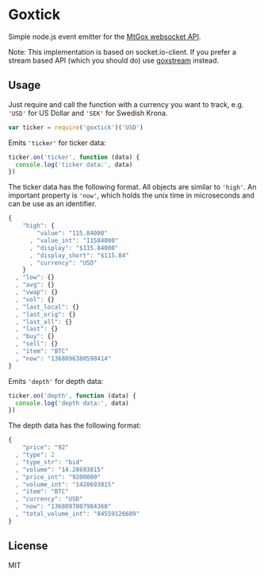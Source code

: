# Goxtick

Simple node.js event emitter for the [MtGox websocket API](https://en.bitcoin.it/wiki/MtGox/API/Streaming).

Note: This implementation is based on socket.io-client. If you prefer a stream based API (which you should do) use [goxstream](https://github.com/ralphtheninja/goxstream) instead.

## Usage

Just require and call the function with a currency you want to track, e.g. `'USD'` for US Dollar 
and `'SEK'` for Swedish Krona.

```js
var ticker = require('goxtick')('USD')
```

Emits `'ticker'` for ticker data:
```js
ticker.on('ticker', function (data) {
  console.log('ticker data:', data)
})
```

The ticker data has the following format. All objects are similar to `'high'`. An important property is `'now'`, which
holds the unix time in microseconds and can be use as an identifier.

```js
{
    "high": {
        "value": "115.84000"
      , "value_int": "11584000"
      , "display": "$115.84000"
      , "display_short": "$115.84"
      , "currency": "USD"
    }
  , "low": {}
  , "avg": {}
  , "vwap": {}
  , "vol": {}
  , "last_local": {}
  , "last_orig": {}
  , "last_all": {}
  , "last": {}
  , "buy": {}
  , "sell": {}
  , "item": "BTC"
  , "now": "1368096380598414"
}
```

Emits `'depth'` for depth data:

```js
ticker.on('depth', function (data) {
  console.log('depth data:', data)
})
```

The depth data has the following format:

```js
{
    "price": "92"
  , "type": 2
  , "type_str": "bid"
  , "volume": "14.28693815"
  , "price_int": "9200000"
  , "volume_int": "1428693815"
  , "item": "BTC"
  , "currency": "USD"
  , "now": "1368097807984368"
  , "total_volume_int": "84559126689"
}
```

## License

MIT